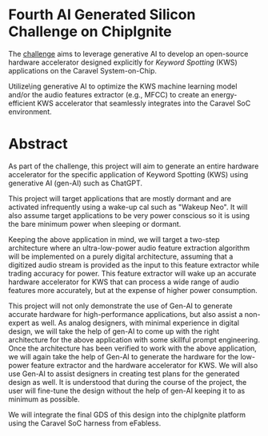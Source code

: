 # Fourth AI Generated Silicon Challenge on ChipIgnite

The [challenge](https://efabless.com/genai/challenges/4) aims to leverage generative AI to develop an open-source hardware accelerator designed explicitly for _Keyword Spotting_ (KWS) applications on the Caravel System-on-Chip.

Utilize\ing generative AI to optimize the KWS machine learning model and/or the audio features extractor (e.g., MFCC) to create an energy-efficient KWS accelerator that seamlessly integrates into the Caravel SoC environment.

# Abstract

As part of the challenge, this project will aim to generate an entire hardware accelerator for the specific application of Keyword Spotting (KWS) using generative AI (gen-AI) such as ChatGPT.

This project will target applications that are mostly dormant and are activated infrequently using a wake-up cal such as "Wakeup Neo". It will also assume target applications to be very power conscious so it is using the bare minimum power when sleeping or dormant.

Keeping the above application in mind, we will target a two-step architecture where an ultra-low-power audio feature extraction algorithm will be implemented on a purely digital architecture, assuming that a digitized audio stream is provided as the input to this feature extractor while trading accuracy for power. This feature extractor will wake up an accurate hardware accelerator for KWS that can process a wide range of audio features more accurately, but at the expense of higher power consumption.

This project will not only demonstrate the use of Gen-AI to generate accurate hardware for high-performance applications, but also assist a non-expert as well. As analog designers, with minimal experience in digital design, we will take the help of gen-AI to come up with the right architecture for the above application with some skillful prompt engineering. Once the architecture has been verified to work with the above application, we will again take the help of Gen-AI to generate the hardware for the low-power feature extractor and the hardware accelerator for KWS. We will also use Gen-AI to assist designers in creating test plans for the generated design as well. It is understood that during the course of the project, the user will fine-tune the design without the help of gen-AI keeping it to as minimum as possible.

We will integrate the final GDS of this design into the chipIgnite platform using the Caravel SoC harness from eFabless.
